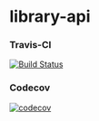 # library-api

### Travis-CI

[![Build Status](https://travis-ci.com/grsantos13/library-api.svg?branch=master)](https://travis-ci.com/grsantos13/library-api)

### Codecov

[![codecov](https://codecov.io/gh/grsantos13/library-api/branch/master/graph/badge.svg)](https://codecov.io/gh/grsantos13/library-api)

